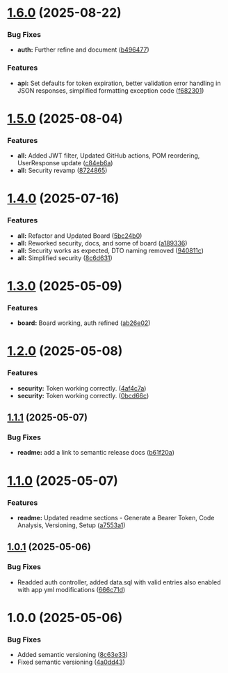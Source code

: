 # [1.6.0](https://github.com/SaundersCox/taskolotl-backend/compare/v1.5.0...v1.6.0) (2025-08-22)


### Bug Fixes

* **auth:** Further refine and document ([b496477](https://github.com/SaundersCox/taskolotl-backend/commit/b496477c4f51f40fc3691c445c717e738292cdcc))


### Features

* **api:** Set defaults for token expiration, better validation error handling in JSON responses, simplified formatting exception code ([f682301](https://github.com/SaundersCox/taskolotl-backend/commit/f6823016d998786e2d76835eaee6cafb52c3ade3))

# [1.5.0](https://github.com/SaundersCox/taskolotl-backend/compare/v1.4.0...v1.5.0) (2025-08-04)


### Features

* **all:** Added JWT filter, Updated GitHub actions, POM reordering, UserResponse update ([c84eb6a](https://github.com/SaundersCox/taskolotl-backend/commit/c84eb6aadbc395ce3deb1bb8753a54bd319237cb))
* **all:** Security revamp ([8724865](https://github.com/SaundersCox/taskolotl-backend/commit/87248652d579af796a72ef3fe26be42c4dde8935))

# [1.4.0](https://github.com/SaundersCox/taskolotl-backend/compare/v1.3.0...v1.4.0) (2025-07-16)


### Features

* **all:** Refactor and Updated Board ([5bc24b0](https://github.com/SaundersCox/taskolotl-backend/commit/5bc24b09d82b7e6582b240552aa3b282aed5e12b))
* **all:** Reworked security, docs, and some of board ([a189336](https://github.com/SaundersCox/taskolotl-backend/commit/a189336ac0fff2959d9a987a477643a02741dd3c))
* **all:** Security works as expected, DTO naming removed ([940811c](https://github.com/SaundersCox/taskolotl-backend/commit/940811cb835597adac58b8254055be6d6b2aaee5))
* **all:** Simplified security ([8c6d631](https://github.com/SaundersCox/taskolotl-backend/commit/8c6d63174d167a01e8c0ca5c5255221c9a293d26))

# [1.3.0](https://github.com/SaundersCox/taskolotl-backend/compare/v1.2.0...v1.3.0) (2025-05-09)


### Features

* **board:** Board working, auth refined ([ab26e02](https://github.com/SaundersCox/taskolotl-backend/commit/ab26e02d341fada7dd482b2e1330544ab84345dd))

# [1.2.0](https://github.com/SaundersCox/taskolotl-backend/compare/v1.1.1...v1.2.0) (2025-05-08)


### Features

* **security:** Token working correctly. ([4af4c7a](https://github.com/SaundersCox/taskolotl-backend/commit/4af4c7a6c2be5de6640bc054748864943e18d711))
* **security:** Token working correctly. ([0bcd66c](https://github.com/SaundersCox/taskolotl-backend/commit/0bcd66c6b5620f7eb3dd9279fc29dc4206199c05))

## [1.1.1](https://github.com/SaundersCox/taskolotl-backend/compare/v1.1.0...v1.1.1) (2025-05-07)


### Bug Fixes

* **readme:** add a link to semantic release docs ([b61f20a](https://github.com/SaundersCox/taskolotl-backend/commit/b61f20ad0b2b82d8508bc64281729ab218b1aacc))

# [1.1.0](https://github.com/SaundersCox/taskolotl-backend/compare/v1.0.1...v1.1.0) (2025-05-07)


### Features

* **readme:** Updated readme sections - Generate a Bearer Token, Code Analysis, Versioning, Setup ([a7553a1](https://github.com/SaundersCox/taskolotl-backend/commit/a7553a16965e7286f2e3e0cd0630b8ef957a4904))

## [1.0.1](https://github.com/SaundersCox/taskolotl-backend/compare/v1.0.0...v1.0.1) (2025-05-06)


### Bug Fixes

* Readded auth controller, added data.sql with valid entries also enabled with app yml modifications ([666c71d](https://github.com/SaundersCox/taskolotl-backend/commit/666c71d4153eddd34b8a41cc4156e42d0e5a4abe))

# 1.0.0 (2025-05-06)


### Bug Fixes

* Added semantic versioning ([8c63e33](https://github.com/SaundersCox/taskolotl-backend/commit/8c63e333cec6bd74646f48d97a56341d47a31cc5))
* Fixed semantic versioning ([4a0dd43](https://github.com/SaundersCox/taskolotl-backend/commit/4a0dd4320fbec22f755c6ad7acbaabc942624bf4))
